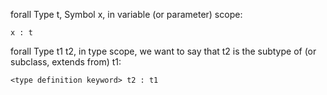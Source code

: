forall Type t, Symbol x, in variable (or parameter) scope:

```
x : t
```

forall Type t1 t2, in type scope, we want to say that t2 is the subtype of (or subclass, extends from) t1:

```
<type definition keyword> t2 : t1
```
